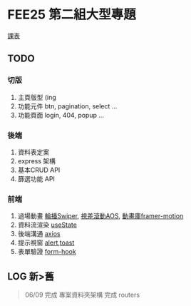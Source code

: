 # FEE25 第二組大型專題
[課表](https://docs.google.com/spreadsheets/d/1OTvdVgTVpz0Sc4U6x99UFREeMeGozdT8z7CsjoGYCFw/edit?fbclid=IwAR2m43ZEuVwTSRPVV6vu37ByauoQjw1RH6Ew4Grxwvaa85VcObzGvmaq7Dc#gid=2020784561 "課表")

## TODO
### 切版
1. 主頁版型 (ing
3. 功能元件 btn, pagination, select ...
2. 功能頁面 login, 404, popup ...

### 後端
1. 資料表定案
2. express 架構
3. 基本CRUD API
4. 篩選功能 API

### 前端
1. 過場動畫  [輪播Swiper](https://swiperjs.com/ "輪播"), [視差滾動AOS](https://michalsnik.github.io/aos/ "視差滾動"), [動畫庫framer-motion](https://www.framer.com/motion/ "動畫庫framer-motion")
2. 資料流渲染 [useState](https://zh-hant.reactjs.org/docs/hooks-state.html "useState")
3. 後端溝通 [axios](https://ithelp.ithome.com.tw/articles/10253259 "axios")
5. 提示視窗 [alert](https://sweetalert2.github.io/ "alert"),[toast](https://react-hot-toast.com/ "toast")
6. 表單驗證 [form-hook](https://react-hook-form.com/ "form-hook")


## LOG 新>舊
> 06/09
完成 專案資料夾架構
完成 routers
